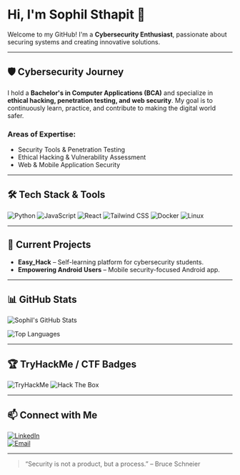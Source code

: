 # Hi, I'm Sophil Sthapit 👋

Welcome to my GitHub! I'm a **Cybersecurity Enthusiast**, passionate about securing systems and creating innovative solutions.  

---

## 🛡️ Cybersecurity Journey
I hold a **Bachelor's in Computer Applications (BCA)** and specialize in **ethical hacking, penetration testing, and web security**. My goal is to continuously learn, practice, and contribute to making the digital world safer.  

### Areas of Expertise:
- Security Tools & Penetration Testing  
- Ethical Hacking & Vulnerability Assessment  
- Web & Mobile Application Security  

---

## 🛠️ Tech Stack & Tools
![Python](https://img.shields.io/badge/Python-3776AB?style=for-the-badge&logo=python&logoColor=white)
![JavaScript](https://img.shields.io/badge/JavaScript-F7DF1E?style=for-the-badge&logo=javascript&logoColor=black)
![React](https://img.shields.io/badge/React-61DAFB?style=for-the-badge&logo=react&logoColor=black)
![Tailwind CSS](https://img.shields.io/badge/Tailwind_CSS-06B6D4?style=for-the-badge&logo=tailwind-css&logoColor=white)
![Docker](https://img.shields.io/badge/Docker-2496ED?style=for-the-badge&logo=docker&logoColor=white)
![Linux](https://img.shields.io/badge/Linux-FCC624?style=for-the-badge&logo=linux&logoColor=black)

---

## 🌱 Current Projects
- **Easy_Hack** – Self-learning platform for cybersecurity students.  
- **Empowering Android Users** – Mobile security-focused Android app.  

---

## 📊 GitHub Stats
![Sophil's GitHub Stats](https://github-readme-stats.vercel.app/api?username=xophil&show_icons=true&theme=dark&count_private=true)

![Top Languages](https://github-readme-stats.vercel.app/api/top-langs/?username=xophil&layout=compact&theme=dark)

---

## 🏆 TryHackMe / CTF Badges
![TryHackMe](https://img.shields.io/badge/TryHackMe-Cybersecurity-blue?style=for-the-badge&logo=tryhackme)
![Hack The Box](https://img.shields.io/badge/HackTheBox-CTF-purple?style=for-the-badge&logo=hackthebox)

---

## 📫 Connect with Me
[![LinkedIn](https://img.shields.io/badge/LinkedIn-0077B5?style=for-the-badge&logo=linkedin&logoColor=white)](https://www.linkedin.com/in/sophil-sthapit/)  
[![Email](https://img.shields.io/badge/Email-D14836?style=for-the-badge&logo=gmail&logoColor=white)](mailto:sophilsthapit01@gmail.com)

---

> “Security is not a product, but a process.” – Bruce Schneier
